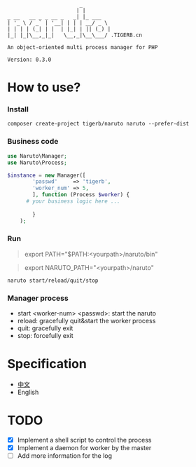 ```
                       _        
                      | |       
_ __   __ _ _ __ _   _| |_ ___  
| '_ \ / _` | '__| | | | __/ _ \ 
| | | | (_| | |  | |_| | || (_) |
|_| |_|\__,_|_|   \__,_|\__\___/ .TIGERB.cn
			
An object-oriented multi process manager for PHP

Version: 0.3.0

```

# How to use?

### Install

```
composer create-project tigerb/naruto naruto --prefer-dist
```

### Business code
```php
use Naruto\Manager;
use Naruto\Process;

$instance = new Manager([
		'passwd' 	 => 'tigerb',
		'worker_num' => 5,
		], function (Process $worker) {
      # your business logic here ...
      
		}
	);
```

### Run

> export PATH="$PATH:\<yourpath\>/naruto/bin"

> export NARUTO_PATH="\<yourpath\>/naruto"

```
naruto start/reload/quit/stop
```

### Manager process

- start \<worker-num\> \<passwd\>: start the naruto
- reload: gracefully quit&start the worker process
- quit: gracefully exit
- stop: forcefully exit

# Specification

- [中文](./docs/specification-zh.md)
- English

# TODO

- [x] Implement a shell script to control the process
- [x] Implement a daemon for worker by the master
- [ ] Add more information for the log
